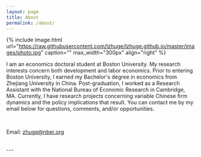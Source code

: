 ```yaml
---
layout: page
title: About
permalink: /about/
---
```


{% include image.html url="https://raw.githubusercontent.com/lzhuge/lzhuge.github.io/master/images/photo.jpg" caption="" max_width="300px" align="right" %}

I am an economics doctoral student at Boston University. My research interests concern both development and labor economics. Prior to entering Boston University, I earned my Bachelor's degree in economics from Zhejiang University in China. Post-graduation, I worked as a Research Assistant with the National Bureau of Economic Research in Cambridge, MA. Currently, I have research projects concerning variable  Chinese firm dynamics and the policy implications that result. You can contact me by my email below for questions, comments, and/or opportunities.

<br />

Email: [zhuge@nber.org]

[zhuge@nber.org]: mailto:zhuge@nber.org

<br />
---
